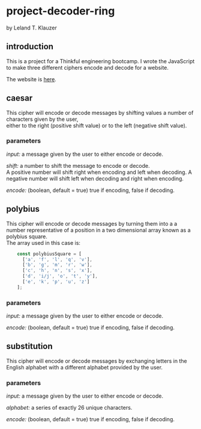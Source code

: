 # project-decoder-ring

by Leland T. Klauzer

## introduction

This is a project for a Thinkful engineering bootcamp. I wrote the JavaScript to make three different ciphers encode and decode for a website.  

The website is [here](https://llndklzr.github.io/project-decoder-ring/).

## caesar

This cipher will encode or decode messages by shifting values a number of characters given by the user,  
either to the right (positive shift value) or to the left (negative shift value).

### parameters

_input:_ a message given by the user to either encode or decode.

_shift:_ a number to shift the message to encode or decode.  
A positive number will shift right when encoding and left when decoding. A negative number will shift left when decoding and right when encoding.

_encode:_ (boolean, default = true) true if encoding, false if decoding.

## polybius

This cipher will encode or decode messages by turning them into a a number representative of a position in a two dimensional array known as a polybius square.  
The array used in this case is:

```js
    const polybiusSquare = [
      ['a', 'f', 'l', 'q', 'v'],
      ['b', 'g', 'm', 'r', 'w'],
      ['c', 'h', 'n', 's', 'x'],
      ['d', 'i/j', 'o', 't', 'y'],
      ['e', 'k', 'p', 'u', 'z']
    ];
```

### parameters

_input:_ a message given by the user to either encode or decode.

_encode:_ (boolean, default = true) true if encoding, false if decoding.

## substitution

This cipher will encode or decode messages by exchanging letters in the English alphabet with a different alphabet provided by the user.

### parameters

_input:_ a message given by the user to either encode or decode.

_alphabet:_ a series of exactly 26 unique characters.

_encode:_ (boolean, default = true) true if encoding, false if decoding.
